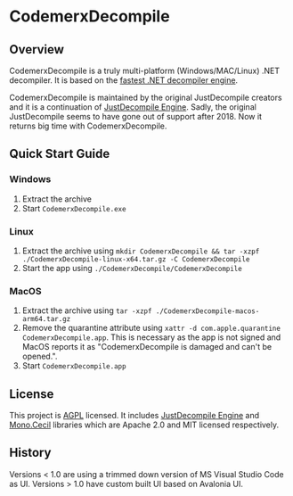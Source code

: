 # CodemerxDecompile

## Overview 

CodemerxDecompile is a truly multi-platform (Windows/MAC/Linux) .NET decompiler. It is based on the [fastest .NET decompiler engine](https://github.com/codemerx/JustDecompileEngine).

CodemerxDecompile is maintained by the original JustDecompile creators and it is a continuation of [JustDecompile Engine](https://github.com/codemerx/JustDecompileEngine). Sadly, the original JustDecompile seems to have gone out of support after 2018. Now it returns big time with CodemerxDecompile.

## Quick Start Guide

### Windows
1. Extract the archive
2. Start `CodemerxDecompile.exe`

### Linux
1. Extract the archive using `mkdir CodemerxDecompile && tar -xzpf ./CodemerxDecompile-linux-x64.tar.gz -C CodemerxDecompile`
2. Start the app using `./CodemerxDecompile/CodemerxDecompile`

### MacOS
1. Extract the archive using `tar -xzpf ./CodemerxDecompile-macos-arm64.tar.gz`
2. Remove the quarantine attribute using `xattr -d com.apple.quarantine CodemerxDecompile.app`. This is necessary as the app is not signed and MacOS reports it as "CodemerxDecompile is damaged and can't be opened.".
3. Start `CodemerxDecompile.app`

## License

This project is [AGPL](https://github.com/codemerx/CodemerxDecompile/blob/master/COPYING) licensed. It includes [JustDecompile Engine](https://github.com/codemerx/JustDecompileEngine) and [Mono.Cecil](https://github.com/jbevain/cecil) libraries which are Apache 2.0 and MIT licensed respectively.

## History

Versions < 1.0 are using a trimmed down version of MS Visual Studio Code as UI. Versions > 1.0 have custom built UI based on Avalonia UI. 

